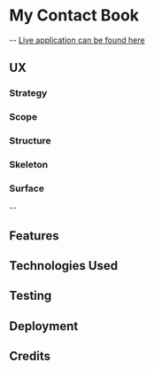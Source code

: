 # My Contact Book
--
[Live application can be found here]()
## UX
### Strategy
### Scope
### Structure
### Skeleton
### Surface
--
## Features

## Technologies Used

## Testing

## Deployment

## Credits

